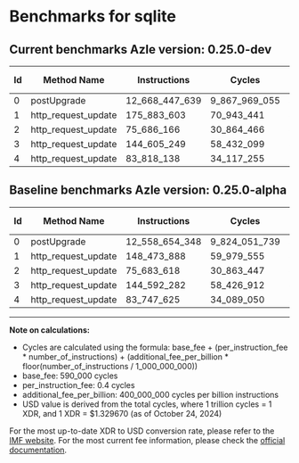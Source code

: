 # Benchmarks for sqlite

## Current benchmarks Azle version: 0.25.0-dev

| Id  | Method Name         | Instructions   | Cycles        | USD           | USD/Million Calls | Change                                |
| --- | ------------------- | -------------- | ------------- | ------------- | ----------------- | ------------------------------------- |
| 0   | postUpgrade         | 12_668_447_639 | 9_867_969_055 | $0.0131211424 | $13_121.14        | <font color="red">+109_793_291</font> |
| 1   | http_request_update | 175_883_603    | 70_943_441    | $0.0000943314 | $94.33            | <font color="red">+27_409_715</font>  |
| 2   | http_request_update | 75_686_166     | 30_864_466    | $0.0000410396 | $41.03            | <font color="red">+2_548</font>       |
| 3   | http_request_update | 144_605_249    | 58_432_099    | $0.0000776954 | $77.69            | <font color="red">+12_967</font>      |
| 4   | http_request_update | 83_818_138     | 34_117_255    | $0.0000453647 | $45.36            | <font color="red">+70_513</font>      |

## Baseline benchmarks Azle version: 0.25.0-alpha

| Id  | Method Name         | Instructions   | Cycles        | USD           | USD/Million Calls |
| --- | ------------------- | -------------- | ------------- | ------------- | ----------------- |
| 0   | postUpgrade         | 12_558_654_348 | 9_824_051_739 | $0.0130627469 | $13_062.74        |
| 1   | http_request_update | 148_473_888    | 59_979_555    | $0.0000797530 | $79.75            |
| 2   | http_request_update | 75_683_618     | 30_863_447    | $0.0000410382 | $41.03            |
| 3   | http_request_update | 144_592_282    | 58_426_912    | $0.0000776885 | $77.68            |
| 4   | http_request_update | 83_747_625     | 34_089_050    | $0.0000453272 | $45.32            |

---

**Note on calculations:**

- Cycles are calculated using the formula: base_fee + (per_instruction_fee \* number_of_instructions) + (additional_fee_per_billion \* floor(number_of_instructions / 1_000_000_000))
- base_fee: 590_000 cycles
- per_instruction_fee: 0.4 cycles
- additional_fee_per_billion: 400_000_000 cycles per billion instructions
- USD value is derived from the total cycles, where 1 trillion cycles = 1 XDR, and 1 XDR = $1.329670 (as of October 24, 2024)

For the most up-to-date XDR to USD conversion rate, please refer to the [IMF website](https://www.imf.org/external/np/fin/data/rms_sdrv.aspx).
For the most current fee information, please check the [official documentation](https://internetcomputer.org/docs/current/developer-docs/gas-cost#execution).
